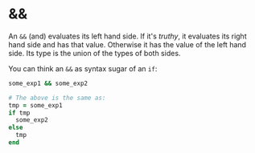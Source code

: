 # &&

An `&&` (and) evaluates its left hand side. If it's *truthy*, it evaluates its right hand side and has that value. Otherwise it has the value of the left hand side. Its type is the union of the types of both sides.

You can think an `&&` as syntax sugar of an `if`:

```ruby
some_exp1 && some_exp2

# The above is the same as:
tmp = some_exp1
if tmp
  some_exp2
else
  tmp
end
```
